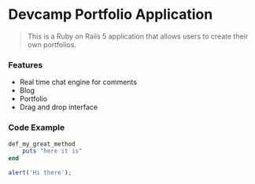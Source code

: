 # Devcamp Portfolio Application

> This is a Ruby on Rails 5 application that allows users to create their own portfolios.

### Features

- Real time chat engine for comments
- Blog
- Portfolio
- Drag and drop interface

### Code Example

```ruby 
def_my_great_method
    puts "here it is"
end
```

```javascript
alert('Hi there');
```